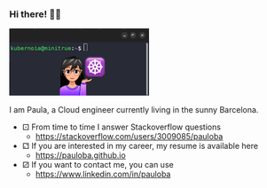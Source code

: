 ### Hi there! 🏴‍☠️

<img src="https://github.com/pauloba/pauloba/blob/main/octogata.png" alt="kubernoia" style="width:50%;">

I am Paula, a Cloud engineer currently living in the sunny Barcelona. <br>

- ⚀ From time to time I answer Stackoverflow questions
  - <a href="https://stackoverflow.com/users/3009085/pauloba">https://stackoverflow.com/users/3009085/pauloba</a>
- ⚁ If you are interested in my career, my resume is available here
  - <a href="https://pauloba.github.io">https://pauloba.github.io</a>
- ⚂ If you want to contact me, you can use
  - <a href="https://www.linkedin.com/in/pauloba">https://www.linkedin.com/in/pauloba</a>
